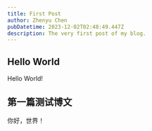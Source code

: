 ```yaml
---
title: First Post
author: Zhenyu Chen
pubDatetime: 2023-12-02T02:48:49.447Z
description: The very first post of my blog.
---
```


## Hello World

Hello World!

## 第一篇测试博文

你好，世界！

